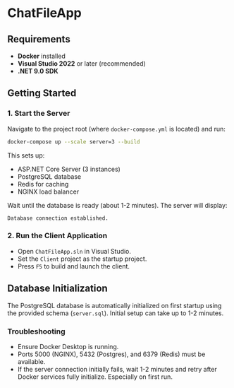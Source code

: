 
# ChatFileApp

## Requirements

- **Docker** installed
- **Visual Studio 2022** or later (recommended)
- **.NET 9.0 SDK**

## Getting Started

### 1. Start the Server

Navigate to the project root (where `docker-compose.yml` is located) and run:

```bash
docker-compose up --scale server=3 --build
```

This sets up:
- ASP.NET Core Server (3 instances)
- PostgreSQL database
- Redis for caching
- NGINX load balancer

Wait until the database is ready (about 1-2 minutes). The server will display:

```
Database connection established.
```

### 2. Run the Client Application

- Open `ChatFileApp.sln` in Visual Studio.
- Set the `Client` project as the startup project.
- Press `F5` to build and launch the client.

## Database Initialization

The PostgreSQL database is automatically initialized on first startup using the provided schema (`server.sql`). Initial setup can take up to 1-2 minutes.

### Troubleshooting
- Ensure Docker Desktop is running.
- Ports 5000 (NGINX), 5432 (Postgres), and 6379 (Redis) must be available.
- If the server connection initially fails, wait 1-2 minutes and retry after Docker services fully initialize. Especially on first run.
